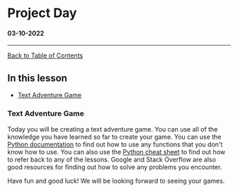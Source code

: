 # Project Day

#### 03-10-2022

---

[Back to Table of Contents](/README.md)

## In this lesson

-   [Text Adventure Game](#text-adventure-game)

### Text Adventure Game

Today you will be creating a text adventure game. You can use all of the knowledge you have learned so far to create your game. You can use the [Python documentation](https://docs.python.org/3/) to find out how to use any functions that you don't know how to use. You can also use the [Python cheat sheet](/README.md) to find out how to refer back to any of the lessons. Google and Stack Overflow are also good resources for finding out how to solve any problems you encounter.

Have fun and good luck! We will be looking forward to seeing your games.
